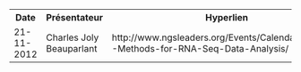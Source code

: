 <table>
  <tr>
    <th>Date</th>
    <th>Présentateur</th>
    <th>Hyperlien</th>
  </tr>
  <tr>
     <td>21-11-2012</td>
     <td>Charles Joly Beauparlant</td>
     <td>http://www.ngsleaders.org/Events/Calendar/Webinar--Methods-for-RNA-Seq-Data-Analysis/</td>
  </tr>
</table>
